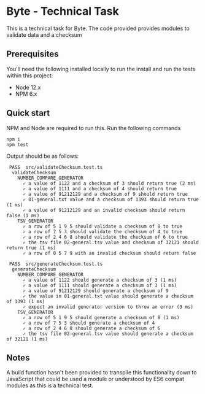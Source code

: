 # Byte - Technical Task

This is a technical task for Byte. The code provided provides modules to validate data and a checksum

## Prerequisites

You'll need the following installed locally to run the install and run the tests within this project:

- Node 12.x
- NPM 6.x

## Quick start

NPM and Node are required to run this. Run the following commands

```
npm i
npm test
```

Output should be as follows:

```
 PASS  src/validateChecksum.test.ts
  validateChecksum
    NUMBER_COMPARE_GENERATOR
      ✓ a value of 1122 and a checksum of 3 should return true (2 ms)
      ✓ a value of 1111 and a checksum of 4 should return true
      ✓ a value of 91212129 and a checksum of 9 should return true
      ✓ 01-general.txt value and a checksum of 1393 should return true (1 ms)
      ✓ a value of 91212129 and an invalid checksum should return false (1 ms)
    TSV_GENERATOR
      ✓ a row of 5 1 9 5 should validate a checksum of 8 to true
      ✓ a row of 7 5 3 should validate the checksum of 4 to true
      ✓ a row of 2 4 6 8 should validate the checksum of 6 to true
      ✓ the tsv file 02-general.tsv value and checksum of 32121 should return true (1 ms)
      ✓ a row of 0 5 7 9 with an invalid checksum should return false

 PASS  src/generateChecksum.test.ts
  generateChecksum
    NUMBER_COMPARE_GENERATOR
      ✓ a value of 1122 should generate a checksum of 3 (1 ms)
      ✓ a value of 1111 should generate a checksum of 3 (1 ms)
      ✓ a value of 91212129 should generate a checksum of 9
      ✓ the value in 01-general.txt value should generate a checksum of 1393 (1 ms)
      ✓ expect an invalid generator version to throw an error (3 ms)
    TSV_GENERATOR
      ✓ a row of 5 1 9 5 should generate a checksum of 8 (1 ms)
      ✓ a row of 7 5 3 should generate a checksum of 4
      ✓ a row of 2 4 6 8 should generate a checksum of 6
      ✓ the tsv file 02-general.tsv value should generate a checksum of 32121 (1 ms)
```

## Notes

A build function hasn't been provided to transpile this functionality down to JavaScript that could be used a module or understood by ES6 compat modules as this is a technical test.
